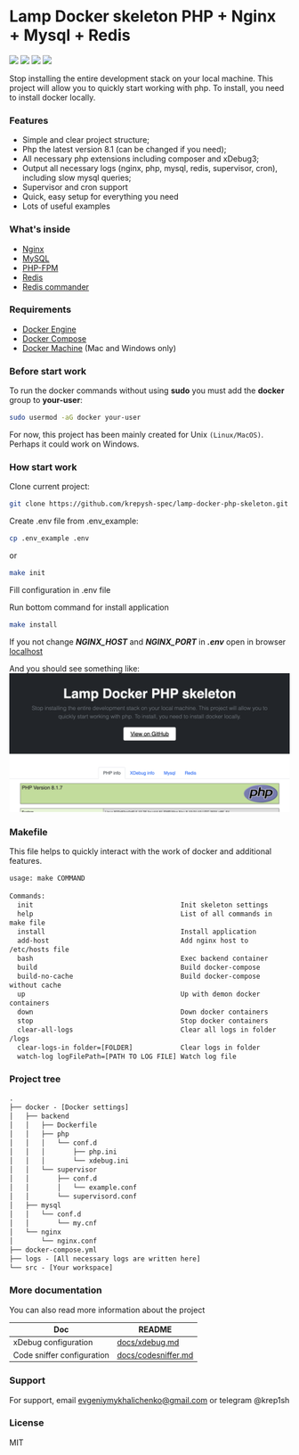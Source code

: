 # Lamp Docker skeleton PHP + Nginx + Mysql + Redis
![](https://img.shields.io/github/issues/krepysh-spec/lamp-docker-php-skeleton) ![](	https://img.shields.io/github/forks/krepysh-spec/lamp-docker-php-skeleton) ![](	https://img.shields.io/github/stars/krepysh-spec/lamp-docker-php-skeleton) ![](https://img.shields.io/github/license/krepysh-spec/lamp-docker-php-skeleton) 

Stop installing the entire development stack on your local machine. This project will allow you to quickly start working with php.
To install, you need to install docker locally.

### Features
- Simple and clear project structure;
- Php the latest version 8.1 (can be changed if you need);
- All necessary php extensions including composer and xDebug3;
- Output all necessary logs (nginx, php, mysql, redis, supervisor, cron), including slow mysql queries;
- Supervisor and cron support
- Quick, easy setup for everything you need
- Lots of useful examples

### What's inside

* [Nginx](http://nginx.org/)
* [MySQL](http://www.mysql.com/)
* [PHP-FPM](http://php-fpm.org/)
* [Redis](http://redis.io/)
* [Redis commander](https://joeferner.github.io/redis-commander/)

### Requirements

* [Docker Engine](https://docs.docker.com/installation/)
* [Docker Compose](https://docs.docker.com/compose/)
* [Docker Machine](https://docs.docker.com/machine/) (Mac and Windows only)

### Before start work

To run the docker commands without using **sudo** you must add the **docker** group to **your-user**:

```bash
sudo usermod -aG docker your-user
```

For now, this project has been mainly created for Unix `(Linux/MacOS)`. Perhaps it could work on Windows.

### How start work

Clone current project:
```bash
git clone https://github.com/krepysh-spec/lamp-docker-php-skeleton.git && cd lamp-docker-php-skeleton
````

Create .env file from .env_example:
```bash
cp .env_example .env
````
or
```bash
make init
````

Fill configuration in .env file

Run bottom command for install application
```bash
make install
```

If you not change ***NGINX_HOST*** and ***NGINX_PORT*** in ***.env*** open in browser [localhost](http://127.0.0.1/)

And you should see something like:
![Alt Text](docs/media/result.png)

### Makefile
This file helps to quickly interact with the work of docker and additional features.

```
usage: make COMMAND

Commands:
  init                                     Init skeleton settings
  help                                     List of all commands in make file
  install                                  Install application
  add-host                                 Add nginx host to /etc/hosts file
  bash                                     Exec backend container
  build                                    Build docker-compose
  build-no-cache                           Build docker-compose without cache
  up                                       Up with demon docker containers
  down                                     Down docker containers
  stop                                     Stop docker containers
  clear-all-logs                           Clear all logs in folder /logs
  clear-logs-in folder=[FOLDER]            Clear logs in folder
  watch-log logFilePath=[PATH TO LOG FILE] Watch log file
```

### Project tree

```
.
├── docker - [Docker settings]
│   ├── backend
│   │   ├── Dockerfile
│   │   ├── php
│   │   │   └── conf.d
│   │   │       ├── php.ini
│   │   │       └── xdebug.ini
│   │   └── supervisor
│   │       ├── conf.d
│   │       │   └── example.conf
│   │       └── supervisord.conf
│   ├── mysql
│   │   └── conf.d
│   │       └── my.cnf
│   └── nginx
│       └── nginx.conf
├── docker-compose.yml
├── logs - [All necessary logs are written here]
└── src - [Your workspace]
```

### More documentation
You can also read more information about the project

| Doc                        | README                                     |
|----------------------------|--------------------------------------------|
| xDebug configuration       | [docs/xdebug.md](docs/xdebug.md)           |
| Code sniffer configuration | [docs/codesniffer.md](docs/codesniffer.md) |

### Support

For support, email evgeniymykhalichenko@gmail.com or telegram @krep1sh

### License

MIT